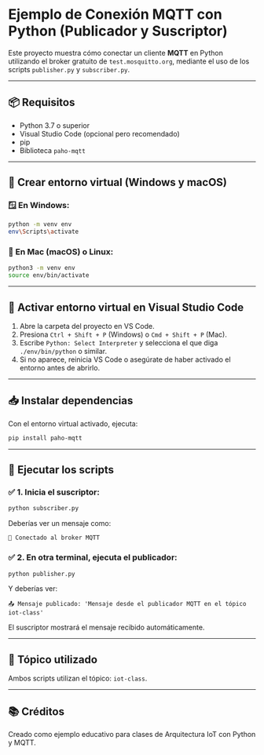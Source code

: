 # Ejemplo de Conexión MQTT con Python (Publicador y Suscriptor)

Este proyecto muestra cómo conectar un cliente **MQTT** en Python utilizando el broker gratuito de `test.mosquitto.org`, mediante el uso de los scripts `publisher.py` y `subscriber.py`.

---

## 📦 Requisitos

- Python 3.7 o superior
- Visual Studio Code (opcional pero recomendado)
- pip
- Biblioteca `paho-mqtt`

---

## 🧪 Crear entorno virtual (Windows y macOS)

### 🪟 En **Windows**:

```bash
python -m venv env
env\Scripts\activate
```

### 🍎 En **Mac (macOS)** o Linux:

```bash
python3 -m venv env
source env/bin/activate
```

---

## 🧠 Activar entorno virtual en **Visual Studio Code**

1. Abre la carpeta del proyecto en VS Code.
2. Presiona `Ctrl + Shift + P` (Windows) o `Cmd + Shift + P` (Mac).
3. Escribe `Python: Select Interpreter` y selecciona el que diga `./env/bin/python` o similar.
4. Si no aparece, reinicia VS Code o asegúrate de haber activado el entorno antes de abrirlo.

---

## 📥 Instalar dependencias

Con el entorno virtual activado, ejecuta:

```bash
pip install paho-mqtt
```

---

## 🚀 Ejecutar los scripts

### ✅ 1. Inicia el suscriptor:

```bash
python subscriber.py
```

Deberías ver un mensaje como:

```
📡 Conectado al broker MQTT
```

### ✅ 2. En otra terminal, ejecuta el publicador:

```bash
python publisher.py
```

Y deberías ver:

```
📤 Mensaje publicado: 'Mensaje desde el publicador MQTT en el tópico iot-class'
```

El suscriptor mostrará el mensaje recibido automáticamente.

---

## 🧪 Tópico utilizado

Ambos scripts utilizan el tópico: `iot-class`.

---

## 📚 Créditos

Creado como ejemplo educativo para clases de Arquitectura IoT con Python y MQTT.